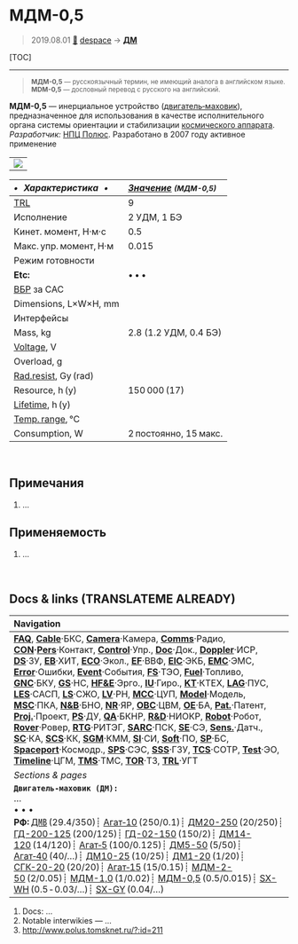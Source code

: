 # МДМ-0,5
> 2019.08.01 [🚀](../index/index.md) [despace](index.md) → **[ДМ](iu.md)**

[TOC]

---

> <small>**МДМ-0,5** — русскоязычный термин, не имеющий аналога в английском языке. **MDM-0,5** — дословный перевод с русского на английский.</small>

**МДМ-0,5** — инерциальное устройство ([двигатель‑маховик](iu.md)), предназначенное для использования в качестве исполнительного органа системы ориентации и стабилизации [космического аппарата](sc.md).  
*Разработчик:* [НПЦ Полюс](zz_polus_tomsk.md). Разработано в 2007 году активное применение

| |
|:--|
|[![](f/iu/м/mdm_0_5_pic1_thumb.jpg)](f/iu/м/mdm_0_5_pic1.jpg)|

<small>

|*•    Характеристика    •*|*[Значение](si.md) <small>(МДМ-0,5)</small>*|
|:--|:--|
|[TRL](trl.md)|9|
|Исполнение|2 УДМ, 1 БЭ|
|Кинет. момент, Н·м·с|0.5|
|Макс. упр. момент, Н·м|0.015|
|Режим готовности| |
|**Etc:**|• • •|
|[ВБР](qa.md) за САС| |
|Dimensions, L×W×H, mm| |
|Интерфейсы| |
|Mass, kg|2.8 (1.2 УДМ, 0.4 БЭ)|
|[Voltage](voltage.md), V| |
|Overload, g| |
|[Rad.resist](ion_rad.md), Gy (rad)| |
|Resource, h (y)|150 000 (17)|
|[Lifetime](lifetime.md), h (y)| |
|[Temp. range](tcs.md), ℃| |
|Consumption, W|2 постоянно, 15 макс.|

</small>



<p style="page-break-after:always"> </p>

## Примечания
   1. …



## Применяемость
   1. …



<p style="page-break-after:always"> </p>

## Docs & links (TRANSLATEME ALREADY)
|Navigation|
|:--|
|**[FAQ](faq.md)**, **[Cable](cable.md)**·БКС, **[Camera](cam.md)**·Камера, **[Comms](comms.md)**·Радио, **[CON](contact.md)·[Pers](person.md)**·Контакт, **[Control](control.md)**·Упр., **[Doc](doc.md)**·Док., **[Doppler](doppler.md)**·ИСР, **[DS](ds.md)**·ЗУ, **[EB](eb.md)**·ХИТ, **[ECO](ecology.md)**·Экол., **[EF](ef.md)**·ВВФ, **[ElC](elc.md)**·ЭКБ, **[EMC](emc.md)**·ЭМС, **[Error](error.md)**·Ошибки, **[Event](event.md)**·События, **[FS](fs.md)**·ТЭО, **[Fuel](fuel.md)**·Топливо, **[GNC](gnc.md)**·БКУ, **[GS](scs.md)**·НС, **[HF&E](hfe.md)**·Эрго., **[IU](iu.md)**·Гиро., **[KT](kt.md)**·КТЕХ, **[LAG](lag.md)**·ПУC, **[LES](les.md)**·САСП, **[LS](ls.md)**·СЖО, **[LV](lv.md)**·РН, **[MCC](mcc.md)**·ЦУП, **[Model](model.md)**·Модель, **[MSC](sc.md)**·ПКА, **[N&B](nnb.md)**·БНО, **[NR](nr.md)**·ЯР, **[OBC](obc.md)**·ЦВМ, **[OE](oe.md)**·БА, **[Pat.](патент.md)**·Патент, **[Proj.](project.md)**·Проект, **[PS](ps.md)**·ДУ, **[QA](qa.md)**·БКНР, **[R&D](rnd.md)**·НИОКР, **[Robot](robotics.md)**·Робот, **[Rover](rover.md)**·Ровер, **[RTG](rtg.md)**·РИТЭГ, **[SARC](sarc.md)**·ПСК, **[SE](se.md)**·СЭ, **[Sens.](sensor.md)**·Датч., **[SC](sc.md)**·КА, **[SCS](scs.md)**·КК, **[SGM](sgm.md)**·КММ, **[SI](si.md)**·СИ, **[Soft](soft.md)**·ПО, **[SP](sp.md)**·БС, **[Spaceport](spaceport.md)**·Космодр., **[SPS](sps.md)**·СЭС, **[SSS](sss.md)**·ГЗУ, **[TCS](tcs.md)**·СОТР, **[Test](test.md)**·ЭО, **[Timeline](timeline.md)**·ЦГМ, **[TMS](tms.md)**·ТМС, **[TOR](tor.md)**·ТЗ, **[TRL](trl.md)**·УГТ|
|*Sections & pages*|
|**`Двигатель‑маховик (ДМ):`**<br> …<br>• • •<br> **РФ:** [Д㎆](dmb.md) (29.4/350)┊ [Агат‑10](agat_10.md) (250/0.1)┊ [ДМ20-250](dm20_250.md) (20/250)┊ [ГД-200-125](gd_200_125.md) (200/125)┊ [ГД-02-150](gd_02_150.md) (150/2)┊ [ДМ14-120](dm14_120.md) (14/120)┊ [Агат‑5](agat_5.md) (100/0.125)┊ [ДМ5-50](dm5_50.md) (5/50)┊ [Агат‑40](agat_40.md) (40/…)┊ [ДМ10-25](dm10_25.md) (10/25)┊ [ДМ1-20](dm1_20.md) (1/20)┊ [СГК-20-20](sgk_20_20.md) (20/20)┊ [Агат‑15](agat_15.md) (15/0.15)┊ [МДМ-2-50](mdm_2_50.md) (2/0.05)┊ [МДМ-1,0](mdm_1_0.md) (1/0.02)┊ [МДМ-0,5](mdm_0_5.md) (0.5/0.015)┊ [SX-WH](sx_wh.md) (0.5 ‑ 0.03/…)┊ [SX-GY](sx_gy.md) (0.04/…)|

   1. Docs: …
   1. Notable interwikies — …
   1. <http://www.polus.tomsknet.ru/?:id=211>

